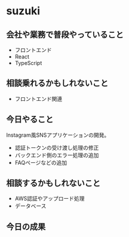 # suzuki

## 会社や業務で普段やっていること

- フロントエンド
- React
- TypeScript

## 相談乗れるかもしれないこと

- フロントエンド関連

## 今日やること

Instagram風SNSアプリケーションの開発。

- 認証トークンの受け渡し処理の修正
- バックエンド側のエラー処理の追加
- FAQページなどの追加

## 相談するかもしれないこと

- AWS認証やアップロード処理
- データベース

## 今日の成果
